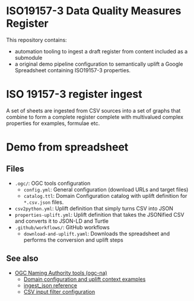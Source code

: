 # ISO19157-3 Data Quality Measures Register

This repository contains:

* automation tooling to ingest a draft register from content included as a submodule
* a original demo pipeline configuration to semantically uplift a Google Spreadsheet containing ISO19157-3 properties.

# ISO 19157-3 register ingest

A set of sheets are ingested from CSV sources into a set of graphs that combine to form a complete register complete with multivalued complex properties for examples, formulae etc.


# Demo from spreadsheet
## Files

- `.ogc/`: OGC tools configuration
  - `config.yml`: General configuration (download URLs and target files) 
  - `catalog.ttl`: Domain Configuration catalog with uplift definition for `*.csv.json` files.
- `csv2python.yml`: Uplift definition that simply turns CSV into JSON
- `properties-uplift.yml`: Uplift definition that takes the JSONified CSV and converts it to JSON-LD and Turtle
- `.github/workflows/`: GitHub workflows
  - `download-and-uplift.yaml`: Downloads the spreadsheet and performs the conversion and uplift steps

## See also

- [OGC Naming Authority tools (ogc-na)](https://opengeospatial.github.io/ogc-na-tools/)
  - [Domain configuration and uplift context examples](https://opengeospatial.github.io/ogc-na-tools/examples/)
  - [ingest_json reference](https://opengeospatial.github.io/ogc-na-tools/reference/ogc/na/ingest_json/)
  - [CSV input filter configuration](https://opengeospatial.github.io/ogc-na-tools/reference/ogc/na/input_filters/csv/)